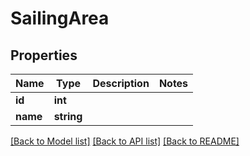 # SailingArea

## Properties
Name | Type | Description | Notes
------------ | ------------- | ------------- | -------------
**id** | **int** |  | 
**name** | **string** |  | 

[[Back to Model list]](../README.md#documentation-for-models) [[Back to API list]](../README.md#documentation-for-api-endpoints) [[Back to README]](../README.md)


